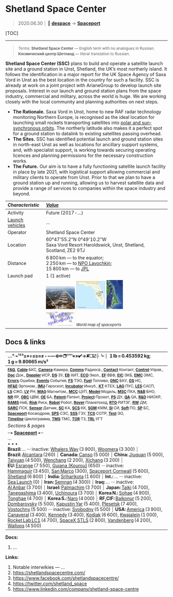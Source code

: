 # Shetland Space Center
> 2020.06.30 ┊ **🚀 [despace](index.md)** → **[Spaceport](spaceport.md)**

[TOC]

---

> <small>*Terms:* **Shetland Space Center** — English term with no analogues in Russian. **Космический центр Шетланд** — literal translation to Russian.</small>

**Shetland Space Center (SSC)** plans to build and operate a satellite launch site and a ground station in Unst, Shetland, the UK’s most northerly island. It follows the identification in a major report for the UK Space Agency of Saxa Vord in Unst as the best location in the country for such a facility. SSC is already at work on a joint project with ArianeGroup to develop launch site proposals. Interest in our launch and ground station plans from the space industry, commercial and military, across the world is huge. We are working closely with the local community and planning authorities on next steps.

   - **The Rationale.** Saxa Vord in Unst, home to new RAF radar technology monitoring Northern Europe, is recognised as the ideal location for launching small rockets transporting satellites into [polar and sun-synchronous orbits](nnb.md). The northerly latitude also makes it a perfect spot for a ground station to datalink to existing satellites passing overhead.
   - **The Sites.** SSC has identified potential launch and ground station sites in north-east Unst as well as locations for ancillary support systems, and, with specialist support, is working towards securing operating licences and planning permissions for the necessary construction works.
   - **The Future.** Our aim is to have a fully functioning satellite launch facility in place by late 2021, with logistical support allowing commercial and military clients to operate from Unst. Prior to that we plan to have a ground station up and running, allowing us to harvest satellite data and provide a range of services to companies within the space industry and beyond.

|*Characteristic*|*[Value](si.md)*|
|:--|:--|
| Activity | Future (2017 ‑ …) |
| [Launch vehicles](lv.md) | … |
| Operator | Shetland Space Center |
| Location | 60°47'55.2"N 0°49'10.2"W<br> Saxa Vord Resort Haroldswick, Unst, Shetland, Scotland, ZE2 9TJ |
| Distance | 6 800 km — to the equator;<br> 2 250 km — to [NPO Lavochkin](zz_lav.md);<br> 15 800 km — to [JPL](zz_jpl.md) |
| Launch pad | 1 (1 active) |
|| [![](f/spaceport/canaveral/pic1_thumb.jpg)](f/spaceport/canaveral/pic1.jpg)  [![](f/spaceport/canaveral/map1_thumb.jpg)](f/spaceport/canaveral/map1.png)   [![](f/spaceport/canaveral/map2_thumb.jpg)](f/spaceport/canaveral/map2.png) |
|| [![](f/spaceport/map_world_spaceport_location_thumb.jpg)](f/spaceport/map_world_spaceport_location.jpg) <small>*World map of spaceports*</small> |



<p style="page-break-after:always"> </p>

## Docs & links
|…°·•¹²³±×÷≤≥≈≠ ‑ −— ⎆✉ ❐“”’«»✔→✘☐☑├┕┆ 1 lb = 0.453592 kg; 1 g = 9.80665 m/s²|
|:--|
|<small>**[FAQ](faq.md)**, **[Cable](cable.md)**·БКС, **[Camera](camera.md)**·Камера, **[Comms](comms.md)**·Радиосв., **[Contact](contact.md)**·Контакт, **[Control](control.md)**·Управ., **[Doc](doc.md)**·Док., **[Doppler](doppler.md)**·ИСР, **[DS](ds.md)**·ЗУ, **[EB](eb.md)**·ХИТ, **[ECO](ecology.md)**·Экол., **[EF](ef.md)**·ВВФ, **[ElC](elc.md)**·ЭКБ, **[EMC](emc.md)**·ЭМС, **[Errors](error.md)**·Ошибки, **[Events](event.md)**·События, **[FS](fs.md)**·ТЭО, **[Fuel](fuel.md)**·Топливо, **[GNC](gnc.md)**·БКУ, **[GS](scs.md)**·НС, **[HF&E](hfe.md)**·Эргоном., **[IMU](imu.md)**·Гироскоп, **[Incubator](incubator.md)**·Инкуб., **[KT](kt.md)**·КТЕХ, **[LAG](lag.md)**·ПУC, **[LES](les.md)**·САСП, **[LS](ls.md)**·СЖО, **[LV](lv.md)**·РН, **[MAG](mag.md)**·Магнитом., **[MCC](mcc.md)**·ЦУП, **[Model](model.md)**·Модель, **[MSC](sc.md)**·ПКА, **[N&B](nnb.md)**·БНО, **[NR](nr.md)**·ЯР, **[OBC](obc.md)**·ЦВМ, **[OE](oe.md)**·БА, **[Patent](патент.md)**·Патент, **[Project](project.md)**·Проект, **[PS](ps.md)**·ДУ, **[QA](quality.md)**·QA, **[R&D](rnd.md)**·НИОКР, **[RAMS](rams.md)**·НиБ, **[Risk](risk.md)**·Риск, **[Robot](robotics.md)**·Робот, **[Rover](rover.md)**·Планетоход, **[RTG](rtg.md)**·РИТЭГ, **[RW](rw.md)**·ДМ, **[SARC](sarc.md)**·ПСК, **[Sensor](sensor.md)**·Датчик, **[SC](sc.md)**·КА, **[SCS](scs.md)**·КК, **[SGM](sgm.md)**·КММ, **[SI](si.md)**·СИ, **[Soft](soft.md)**·ПО, **[SP](sp.md)**·БС, **[Spaceport](spaceport.md)**·Космодром, **[SPS](sps.md)**·СЭС, **[SSS](sss.md)**·ГЗУ, **[TCS](tcs.md)**·СОТР, **[Test](test.md)**·ЭО, **[Timeline](timeline.md)**·Циклограмма, **[TMS](tms.md)**·ТМС, **[TOR](tor.md)**·ТЗ, **[TRL](trl.md)**·УГТ</small>|
|*Sections & pages*|
|**··• [Spaceport](spaceport.md) •··**<br> … <br>• • •<br> **Brazil:** ... ··· inactive: [Whalers Way](whalers_way.md) (3 900), [Woomera](woomera.md) (3 300) ┊ **Brazil:** [Alcantara](alcantara.md) (260) ┊ **Canada:** [Canso](canso.md) (5 000) ┊ **China:** [Jiuquan](jiuquan.md) (5 000), [Taiyuan](taiyuan.md) (4 500), [Wenchang](wenchang.md) (2 200), [Xichang](xichang.md) (3 200) ┊ **EU:** [Esrange](esrange.md) (7 550), [Guiana (Kourou)](kourou.md) (650) ··· inactive: [Hammaguir](hammaguir.md) (3 450), [San Marco](san_marco.md) (300), [Spaceport Cornwall](sp_cornwall.md) (5 600), [Shetland](shetland_sc.md) (6 800) ┊ **India:** [Sriharikota](sriharikota.md) (1 600) ┊ **Int.:** … ··· inactive: [Sea Launch](sea_launch.md) (0) ┊ **Iran:** [Semnan](semnan.md) (4 300)) ┊ **Iraq:** … ··· inactive: [Al Anbar](al_anbar.md) (3 700) ┊ **Israel:** [Palmachim](palmachim.md) (3 700) ┊ **Japan:** [Taiki](taiki.md) (4 700), [Tanegashima](tanegashima.md) (3 400), [Uchinoura](uchinoura.md) (3 700) ┊ **Korea N.:** [Sohae](sohae.md) (4 900), [Tonghae](tonghae.md) (4 700) ┊ **Korea S.:** [Naro](naro.md) (4 000) ┊ **RF,CIF:** [Baikonur](baikonur.md) (5 200), [Dombarovsky](dombarovsky.md) (5 500), [Kapustin Yar](kapustin_yar.md) (5 400), [Plesetsk](plesetsk.md) (7 400), [Vostochny](vostochny.md) (5 500) ··· inactive: [Svobodny](svobodny.md) (5 500) ┊ **USA:** [America](america.md) (3 900), [Canaveral](canaveral.md) (3 400), [Kennedy](kennedy.md) (3 400), [Kodiak](kodiak.md) (6 600), [Kwajalein](kwajalein.md) (1 000), [Rocket Lab LC1](rocket_lab_lc1.md) (4 700), [SpaceX STLS](spacex_stls.md) (2 800), [Vandenberg](vandenberg.md) (4 200), [Wallops](wallops.md) (4 500)|

**Docs:**

   1. …

**Links:**

   1. Notable interwikies — …
   1. <https://shetlandspacecentre.com/>
   1. <https://www.facebook.com/shetlandspacecentre/>
   1. <https://twitter.com/shetland_space>
   1. <https://www.linkedin.com/company/shetland-space-centre>
